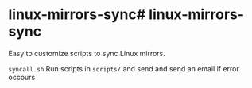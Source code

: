 # linux-mirrors-sync# linux-mirrors-sync

Easy to customize scripts to sync Linux mirrors.

`syncall.sh` Run scripts in `scripts/` and send and send an email if error occours
